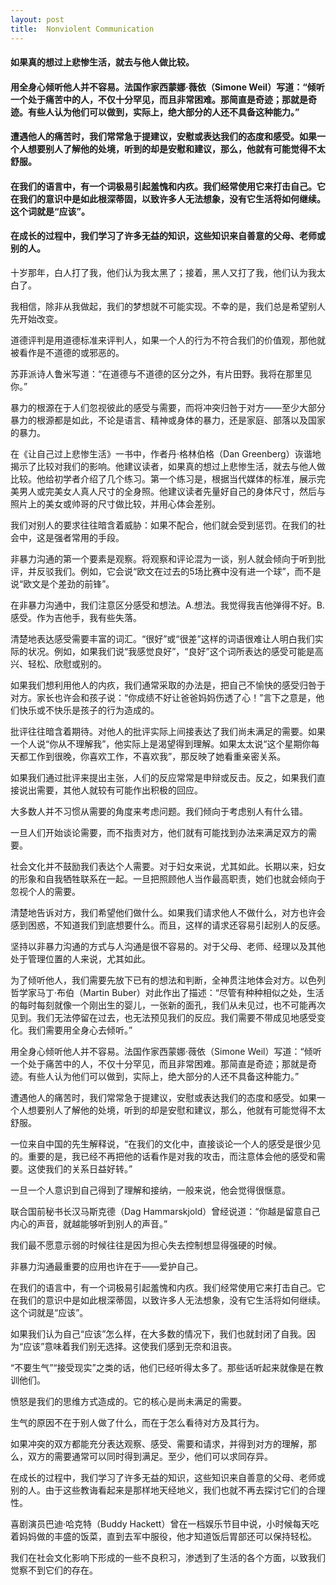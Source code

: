 ```yaml
---
layout: post
title:  Nonviolent Communication
---
```

#### 如果真的想过上悲惨生活，就去与他人做比较。
#### 用全身心倾听他人并不容易。法国作家西蒙娜·薇依（Simone Weil）写道：“倾听一个处于痛苦中的人，不仅十分罕见，而且非常困难。那简直是奇迹；那就是奇迹。有些人认为他们可以做到，实际上，绝大部分的人还不具备这种能力。”
#### 遭遇他人的痛苦时，我们常常急于提建议，安慰或表达我们的态度和感受。如果一个人想要别人了解他的处境，听到的却是安慰和建议，那么，他就有可能觉得不太舒服。
#### 在我们的语言中，有一个词极易引起羞愧和内疚。我们经常使用它来打击自己。它在我们的意识中是如此根深蒂固，以致许多人无法想象，没有它生活将如何继续。这个词就是“应该”。
#### 在成长的过程中，我们学习了许多无益的知识，这些知识来自善意的父母、老师或别的人。
<!-- more -->
十岁那年，白人打了我，他们认为我太黑了；接着，黑人又打了我，他们认为我太白了。

我相信，除非从我做起，我们的梦想就不可能实现。不幸的是，我们总是希望别人先开始改变。

道德评判是用道德标准来评判人，如果一个人的行为不符合我们的价值观，那他就被看作是不道德的或邪恶的。

苏菲派诗人鲁米写道：“在道德与不道德的区分之外，有片田野。我将在那里见你。”

暴力的根源在于人们忽视彼此的感受与需要，而将冲突归咎于对方——至少大部分暴力的根源都是如此，不论是语言、精神或身体的暴力，还是家庭、部落以及国家的暴力。

在《让自己过上悲惨生活》一书中，作者丹·格林伯格（Dan Greenberg）诙谐地揭示了比较对我们的影响。他建议读者，如果真的想过上悲惨生活，就去与他人做比较。他给初学者介绍了几个练习。第一个练习是，根据当代媒体的标准，展示完美男人或完美女人真人尺寸的全身照。他建议读者先量好自己的身体尺寸，然后与照片上的美女或帅哥的尺寸做比较，并用心体会差别。

我们对别人的要求往往暗含着威胁：如果不配合，他们就会受到惩罚。在我们的社会中，这是强者常用的手段。

非暴力沟通的第一个要素是观察。将观察和评论混为一谈，别人就会倾向于听到批评，并反驳我们。例如，它会说“欧文在过去的5场比赛中没有进一个球”，而不是说“欧文是个差劲的前锋”。

在非暴力沟通中，我们注意区分感受和想法。A.想法。我觉得我吉他弹得不好。B.感受。作为吉他手，我有些失落。

清楚地表达感受需要丰富的词汇。“很好”或“很差”这样的词语很难让人明白我们实际的状况。例如，如果我们说“我感觉良好”，“良好”这个词所表达的感受可能是高兴、轻松、欣慰或别的。

如果我们想利用他人的内疚，我们通常采取的办法是，把自己不愉快的感受归咎于对方。家长也许会和孩子说：“你成绩不好让爸爸妈妈伤透了心！”言下之意是，他们快乐或不快乐是孩子的行为造成的。

批评往往暗含着期待。对他人的批评实际上间接表达了我们尚未满足的需要。如果一个人说“你从不理解我”，他实际上是渴望得到理解。如果太太说“这个星期你每天都工作到很晚，你喜欢工作，不喜欢我”，那反映了她看重亲密关系。

如果我们通过批评来提出主张，人们的反应常常是申辩或反击。反之，如果我们直接说出需要，其他人就较有可能作出积极的回应。

大多数人并不习惯从需要的角度来考虑问题。我们倾向于考虑别人有什么错。

一旦人们开始谈论需要，而不指责对方，他们就有可能找到办法来满足双方的需要。

社会文化并不鼓励我们表达个人需要。对于妇女来说，尤其如此。长期以来，妇女的形象和自我牺牲联系在一起。一旦把照顾他人当作最高职责，她们也就会倾向于忽视个人的需要。

清楚地告诉对方，我们希望他们做什么。如果我们请求他人不做什么，对方也许会感到困惑，不知道我们到底想要什么。而且，这样的请求还容易引起别人的反感。

坚持以非暴力沟通的方式与人沟通是很不容易的。对于父母、老师、经理以及其他处于管理位置的人来说，尤其如此。

为了倾听他人，我们需要先放下已有的想法和判断，全神贯注地体会对方。以色列哲学家马丁·布伯（Martin Buber）对此作出了描述：“尽管有种种相似之处，生活的每时每刻就像一个刚出生的婴儿，一张新的面孔，我们从未见过，也不可能再次见到。我们无法停留在过去，也无法预见我们的反应。我们需要不带成见地感受变化。我们需要用全身心去倾听。”

用全身心倾听他人并不容易。法国作家西蒙娜·薇依（Simone Weil）写道：“倾听一个处于痛苦中的人，不仅十分罕见，而且非常困难。那简直是奇迹；那就是奇迹。有些人认为他们可以做到，实际上，绝大部分的人还不具备这种能力。”

遭遇他人的痛苦时，我们常常急于提建议，安慰或表达我们的态度和感受。如果一个人想要别人了解他的处境，听到的却是安慰和建议，那么，他就有可能觉得不太舒服。

一位来自中国的先生解释说，“在我们的文化中，直接谈论一个人的感受是很少见的。重要的是，我已经不再把他的话看作是对我的攻击，而注意体会他的感受和需要。这使我们的关系日益好转。”

一旦一个人意识到自己得到了理解和接纳，一般来说，他会觉得很惬意。

联合国前秘书长汉马斯克德（Dag Hammarskjold）曾经说道：“你越是留意自己内心的声音，就越能够听到别人的声音。”

我们最不愿意示弱的时候往往是因为担心失去控制想显得强硬的时候。

非暴力沟通最重要的应用也许在于——爱护自己。

在我们的语言中，有一个词极易引起羞愧和内疚。我们经常使用它来打击自己。它在我们的意识中是如此根深蒂固，以致许多人无法想象，没有它生活将如何继续。这个词就是“应该”。

如果我们认为自己“应该”怎么样，在大多数的情况下，我们也就封闭了自我。因为“应该”意味着我们别无选择。这使我们感到无奈和沮丧。

“不要生气”“接受现实”之类的话，他们已经听得太多了。那些话听起来就像是在教训他们。

愤怒是我们的思维方式造成的。它的核心是尚未满足的需要。

生气的原因不在于别人做了什么，而在于怎么看待对方及其行为。

如果冲突的双方都能充分表达观察、感受、需要和请求，并得到对方的理解，那么，双方的需要通常可以同时得到满足。至少，他们可以求同存异。

在成长的过程中，我们学习了许多无益的知识，这些知识来自善意的父母、老师或别的人。由于这些教诲看起来是那样地天经地义，我们也就不再去探讨它们的合理性。

喜剧演员巴迪·哈克特（Buddy Hackett）曾在一档娱乐节目中说，小时候每天吃着妈妈做的丰盛的饭菜，直到去军中服役，他才知道饭后胃部还可以保持轻松。

我们在社会文化影响下形成的一些不良积习，渗透到了生活的各个方面，以致我们觉察不到它们的存在。

